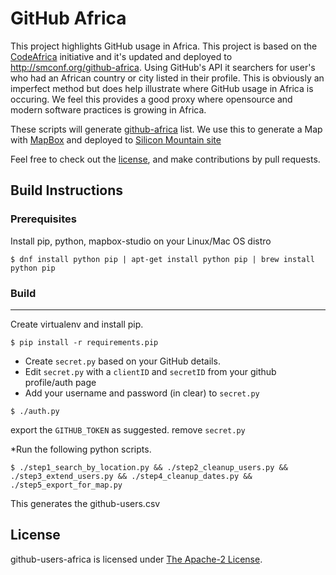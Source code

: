 GitHub Africa
=============

This project highlights GitHub usage in Africa. This project is based on the [CodeAfrica](http://codeafrica.org) initiative and it's updated and deployed to http://smconf.org/github-africa. Using GitHub's API it searchers for user's who had an African country or city listed in their profile.  This is obviously an imperfect method but does help illustrate where GitHub usage in Africa is occuring.  We feel this provides a good proxy where opensource and modern software practices is growing in Africa. 

These scripts will generate [github-africa](https://github.com/silicon-mountain/github-users-africa/blob/master/github-users.csv) list. We use this to generate a Map with [MapBox](http://mapbox.com) and deployed to [Silicon Mountain site](http://smconf.org/github-africa)

Feel free to check out the [license](LICENSE), and make contributions by pull requests.


## Build Instructions

### Prerequisites

Install pip, python, mapbox-studio on your Linux/Mac OS distro

```
$ dnf install python pip | apt-get install python pip | brew install python pip

```
### Build

-----
Create virtualenv and install pip.

```
$ pip install -r requirements.pip

````

* Create  `secret.py` based on your GitHub details.
* Edit `secret.py` with a `clientID` and `secretID` from your github profile/auth page
* Add your username and password (in clear) to `secret.py`

```
$ ./auth.py

```
export the `GITHUB_TOKEN` as suggested.
remove `secret.py`


*Run the following python scripts.

```
$ ./step1_search_by_location.py && ./step2_cleanup_users.py && ./step3_extend_users.py && ./step4_cleanup_dates.py && ./step5_export_for_map.py

```

This generates the github-users.csv


## License

github-users-africa is licensed under [The Apache-2 License](LICENSE).


